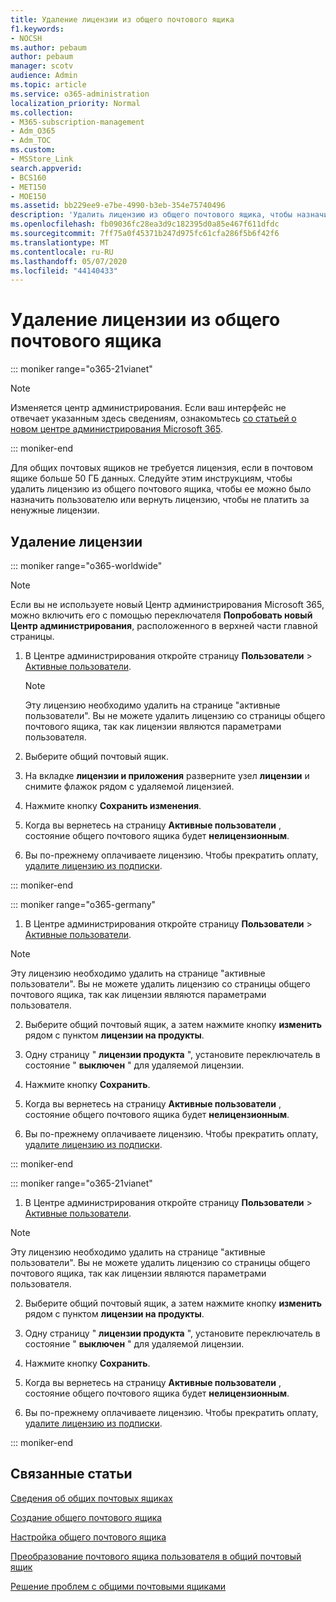 ```yaml
---
title: Удаление лицензии из общего почтового ящика
f1.keywords:
- NOCSH
ms.author: pebaum
author: pebaum
manager: scotv
audience: Admin
ms.topic: article
ms.service: o365-administration
localization_priority: Normal
ms.collection:
- M365-subscription-management
- Adm_O365
- Adm_TOC
ms.custom:
- MSStore_Link
search.appverid:
- BCS160
- MET150
- MOE150
ms.assetid: bb229ee9-e7be-4990-b3eb-354e75740496
description: 'Удалить лицензию из общего почтового ящика, чтобы назначить ее другому пользователю. '
ms.openlocfilehash: fb09036fc28ea3d9c182395d0a85e467f611dfdc
ms.sourcegitcommit: 7ff75a0f45371b247d975fc61cfa286f5b6f42f6
ms.translationtype: MT
ms.contentlocale: ru-RU
ms.lasthandoff: 05/07/2020
ms.locfileid: "44140433"
---
```

# <a name="remove-a-license-from-a-shared-mailbox"></a>Удаление лицензии из общего почтового ящика

::: moniker range="o365-21vianet"

> [!NOTE]
> Изменяется центр администрирования. Если ваш интерфейс не отвечает указанным здесь сведениям, ознакомьтесь [со статьей о новом центре администрирования Microsoft 365](https://docs.microsoft.com/microsoft-365/admin/microsoft-365-admin-center-preview?view=o365-21vianet).

::: moniker-end

Для общих почтовых ящиков не требуется лицензия, если в почтовом ящике больше 50 ГБ данных. Следуйте этим инструкциям, чтобы удалить лицензию из общего почтового ящика, чтобы ее можно было назначить пользователю или вернуть лицензию, чтобы не платить за ненужные лицензии.
  
## <a name="remove-the-license"></a>Удаление лицензии

::: moniker range="o365-worldwide"

> [!NOTE]
> Если вы не используете новый Центр администрирования Microsoft 365, можно включить его с помощью переключателя **Попробовать новый Центр администрирования**, расположенного в верхней части главной страницы.

1. В Центре администрирования откройте страницу **Пользователи** \> <a href="https://go.microsoft.com/fwlink/p/?linkid=834822" target="_blank">Активные пользователи</a>.

   > [!NOTE]
   > Эту лицензию необходимо удалить на странице "активные пользователи". Вы не можете удалить лицензию со страницы общего почтового ящика, так как лицензии являются параметрами пользователя. 
  
2. Выберите общий почтовый ящик.

3. На вкладке **лицензии и приложения** разверните узел **лицензии** и снимите флажок рядом с удаляемой лицензией.

4. Нажмите кнопку **Сохранить изменения**.

5. Когда вы вернетесь на страницу **Активные пользователи** , состояние общего почтового ящика будет **нелицензионным**.

6. Вы по-прежнему оплачиваете лицензию. Чтобы прекратить оплату, [удалите лицензию из подписки](../../commerce/licenses/remove-licenses-from-subscription.md).

::: moniker-end

::: moniker range="o365-germany"

 1. В Центре администрирования откройте страницу **Пользователи** \> <a href="https://go.microsoft.com/fwlink/p/?linkid=847686" target="_blank">Активные пользователи</a>.

   > [!NOTE]
   > Эту лицензию необходимо удалить на странице "активные пользователи". Вы не можете удалить лицензию со страницы общего почтового ящика, так как лицензии являются параметрами пользователя.

2. Выберите общий почтовый ящик, а затем нажмите кнопку **изменить** рядом с пунктом **лицензии на продукты**.

3. Одну страницу " **лицензии продукта** ", установите переключатель в состояние " **выключен** " для удаляемой лицензии.

4. Нажмите кнопку **Сохранить**.

5. Когда вы вернетесь на страницу **Активные пользователи** , состояние общего почтового ящика будет **нелицензионным**.

6. Вы по-прежнему оплачиваете лицензию. Чтобы прекратить оплату, [удалите лицензию из подписки](../../commerce/licenses/remove-licenses-from-subscription.md).

::: moniker-end

::: moniker range="o365-21vianet"

 1. В Центре администрирования откройте страницу **Пользователи** \> <a href="https://go.microsoft.com/fwlink/p/?linkid=850628" target="_blank">Активные пользователи</a>.

   > [!NOTE]
   > Эту лицензию необходимо удалить на странице "активные пользователи". Вы не можете удалить лицензию со страницы общего почтового ящика, так как лицензии являются параметрами пользователя.

2. Выберите общий почтовый ящик, а затем нажмите кнопку **изменить** рядом с пунктом **лицензии на продукты**.

3. Одну страницу " **лицензии продукта** ", установите переключатель в состояние " **выключен** " для удаляемой лицензии.

4. Нажмите кнопку **Сохранить**.

5. Когда вы вернетесь на страницу **Активные пользователи** , состояние общего почтового ящика будет **нелицензионным**.

6. Вы по-прежнему оплачиваете лицензию. Чтобы прекратить оплату, [удалите лицензию из подписки](../../commerce/licenses/remove-licenses-from-subscription.md).

::: moniker-end 

## <a name="related-articles"></a>Связанные статьи

[Сведения об общих почтовых ящиках](about-shared-mailboxes.md)

[Создание общего почтового ящика](create-a-shared-mailbox.md)

[Настройка общего почтового ящика](configure-a-shared-mailbox.md)

[Преобразование почтового ящика пользователя в общий почтовый ящик](convert-user-mailbox-to-shared-mailbox.md)

[Решение проблем с общими почтовыми ящиками](resolve-issues-with-shared-mailboxes.md)
